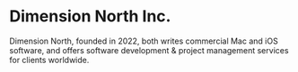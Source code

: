 # Dimension North Inc.

Dimension North, founded in 2022, both writes commercial Mac and iOS software, and offers software development & project management services for clients worldwide. 

